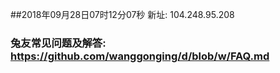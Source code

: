 ##2018年09月28日07时12分07秒 新址: 104.248.95.208
### 兔友常见问题及解答: https://github.com/wanggonging/d/blob/w/FAQ.md
